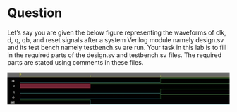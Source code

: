 # Question

Let’s say you are given the below figure representing the waveforms of clk, d, q, qb, and reset
signals after a system Verilog module namely design.sv and its test bench namely 
testbench.sv are run.
Your task in this lab is to fill in the required parts of the design.sv and testbench.sv files. The
required parts are stated using comments in these files.

![Figure](https://github.com/fsaltunyuva/CMPE361-LAB4/blob/main/Given%20Files/image.jpg)
